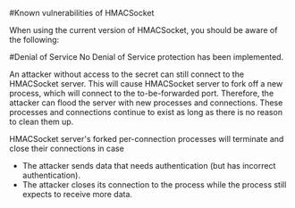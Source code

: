 #Known vulnerabilities of HMACSocket

When using the current version of HMACSocket, you should be aware of the
following:

#Denial of Service
No Denial of Service protection has been implemented.

An attacker without access to the secret can still connect to the HMACSocket
server.
This will cause HMACSocket server to fork off a new process, which will connect
to the to-be-forwarded port.
Therefore, the attacker can flood the server with new processes and connections.
These processes and connections continue to exist as long as there is no reason
to clean them up.

HMACSocket server's forked per-connection processes will terminate and close
their connections in case
* The attacker sends data that needs authentication (but has incorrect
  authentication).
* The attacker closes its connection to the process while the process still
  expects to receive more data.

